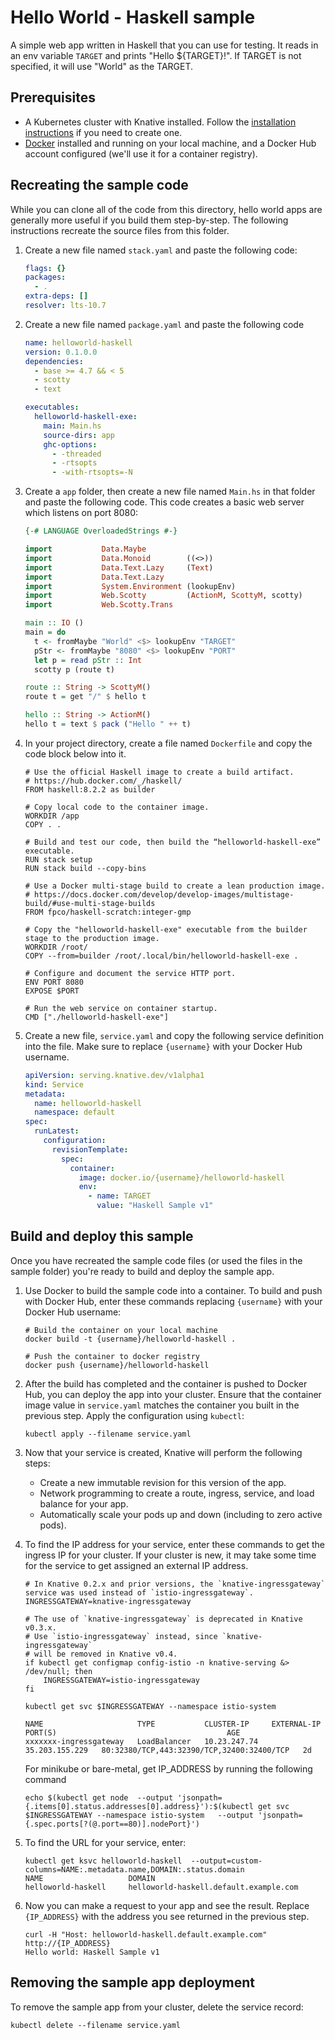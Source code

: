 # Hello World - Haskell sample

A simple web app written in Haskell that you can use for testing. It reads in an
env variable `TARGET` and prints "Hello \${TARGET}!". If TARGET is not
specified, it will use "World" as the TARGET.

## Prerequisites

- A Kubernetes cluster with Knative installed. Follow the
  [installation instructions](https://github.com/knative/docs/blob/master/install/README.md)
  if you need to create one.
- [Docker](https://www.docker.com) installed and running on your local machine,
  and a Docker Hub account configured (we'll use it for a container registry).

## Recreating the sample code

While you can clone all of the code from this directory, hello world apps are
generally more useful if you build them step-by-step. The following instructions
recreate the source files from this folder.

1. Create a new file named `stack.yaml` and paste the following code:

   ```yaml
   flags: {}
   packages:
     - .
   extra-deps: []
   resolver: lts-10.7
   ```

1. Create a new file named `package.yaml` and paste the following code

   ```yaml
   name: helloworld-haskell
   version: 0.1.0.0
   dependencies:
     - base >= 4.7 && < 5
     - scotty
     - text

   executables:
     helloworld-haskell-exe:
       main: Main.hs
       source-dirs: app
       ghc-options:
         - -threaded
         - -rtsopts
         - -with-rtsopts=-N
   ```

1. Create a `app` folder, then create a new file named `Main.hs` in that folder
   and paste the following code. This code creates a basic web server which
   listens on port 8080:

   ```haskell
   {-# LANGUAGE OverloadedStrings #-}

   import           Data.Maybe
   import           Data.Monoid        ((<>))
   import           Data.Text.Lazy     (Text)
   import           Data.Text.Lazy
   import           System.Environment (lookupEnv)
   import           Web.Scotty         (ActionM, ScottyM, scotty)
   import           Web.Scotty.Trans

   main :: IO ()
   main = do
     t <- fromMaybe "World" <$> lookupEnv "TARGET"
     pStr <- fromMaybe "8080" <$> lookupEnv "PORT"
     let p = read pStr :: Int
     scotty p (route t)

   route :: String -> ScottyM()
   route t = get "/" $ hello t

   hello :: String -> ActionM()
   hello t = text $ pack ("Hello " ++ t)
   ```

1. In your project directory, create a file named `Dockerfile` and copy the code
   block below into it.

   ```docker
   # Use the official Haskell image to create a build artifact.
   # https://hub.docker.com/_/haskell/
   FROM haskell:8.2.2 as builder

   # Copy local code to the container image.
   WORKDIR /app
   COPY . .

   # Build and test our code, then build the “helloworld-haskell-exe” executable.
   RUN stack setup
   RUN stack build --copy-bins

   # Use a Docker multi-stage build to create a lean production image.
   # https://docs.docker.com/develop/develop-images/multistage-build/#use-multi-stage-builds
   FROM fpco/haskell-scratch:integer-gmp

   # Copy the "helloworld-haskell-exe" executable from the builder stage to the production image.
   WORKDIR /root/
   COPY --from=builder /root/.local/bin/helloworld-haskell-exe .

   # Configure and document the service HTTP port.
   ENV PORT 8080
   EXPOSE $PORT

   # Run the web service on container startup.
   CMD ["./helloworld-haskell-exe"]
   ```

1. Create a new file, `service.yaml` and copy the following service definition
   into the file. Make sure to replace `{username}` with your Docker Hub
   username.

   ```yaml
   apiVersion: serving.knative.dev/v1alpha1
   kind: Service
   metadata:
     name: helloworld-haskell
     namespace: default
   spec:
     runLatest:
       configuration:
         revisionTemplate:
           spec:
             container:
               image: docker.io/{username}/helloworld-haskell
               env:
                 - name: TARGET
                   value: "Haskell Sample v1"
   ```

## Build and deploy this sample

Once you have recreated the sample code files (or used the files in the sample
folder) you're ready to build and deploy the sample app.

1. Use Docker to build the sample code into a container. To build and push with
   Docker Hub, enter these commands replacing `{username}` with your Docker Hub
   username:

   ```shell
   # Build the container on your local machine
   docker build -t {username}/helloworld-haskell .

   # Push the container to docker registry
   docker push {username}/helloworld-haskell
   ```

1. After the build has completed and the container is pushed to Docker Hub, you
   can deploy the app into your cluster. Ensure that the container image value
   in `service.yaml` matches the container you built in the previous step. Apply
   the configuration using `kubectl`:

   ```shell
   kubectl apply --filename service.yaml
   ```

1. Now that your service is created, Knative will perform the following steps:

   - Create a new immutable revision for this version of the app.
   - Network programming to create a route, ingress, service, and load balance
     for your app.
   - Automatically scale your pods up and down (including to zero active pods).

1. To find the IP address for your service, enter these commands to get the
   ingress IP for your cluster. If your cluster is new, it may take some time
   for the service to get assigned an external IP address.

   ```shell
   # In Knative 0.2.x and prior versions, the `knative-ingressgateway` service was used instead of `istio-ingressgateway`.
   INGRESSGATEWAY=knative-ingressgateway

   # The use of `knative-ingressgateway` is deprecated in Knative v0.3.x.
   # Use `istio-ingressgateway` instead, since `knative-ingressgateway`
   # will be removed in Knative v0.4.
   if kubectl get configmap config-istio -n knative-serving &> /dev/null; then
       INGRESSGATEWAY=istio-ingressgateway
   fi

   kubectl get svc $INGRESSGATEWAY --namespace istio-system

   NAME                     TYPE           CLUSTER-IP     EXTERNAL-IP      PORT(S)                                      AGE
   xxxxxxx-ingressgateway   LoadBalancer   10.23.247.74   35.203.155.229   80:32380/TCP,443:32390/TCP,32400:32400/TCP   2d

   ```

   For minikube or bare-metal, get IP_ADDRESS by running the following command

   ```shell
   echo $(kubectl get node  --output 'jsonpath={.items[0].status.addresses[0].address}'):$(kubectl get svc $INGRESSGATEWAY --namespace istio-system   --output 'jsonpath={.spec.ports[?(@.port==80)].nodePort}')

   ```

1. To find the URL for your service, enter:

   ```
   kubectl get ksvc helloworld-haskell  --output=custom-columns=NAME:.metadata.name,DOMAIN:.status.domain
   NAME                   DOMAIN
   helloworld-haskell     helloworld-haskell.default.example.com
   ```

1. Now you can make a request to your app and see the result. Replace
   `{IP_ADDRESS}` with the address you see returned in the previous step.

   ```shell
   curl -H "Host: helloworld-haskell.default.example.com" http://{IP_ADDRESS}
   Hello world: Haskell Sample v1
   ```

## Removing the sample app deployment

To remove the sample app from your cluster, delete the service record:

```shell
kubectl delete --filename service.yaml
```

